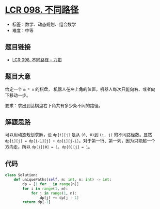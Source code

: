 # [LCR 098. 不同路径](https://leetcode.cn/problems/2AoeFn/)

- 标签：数学、动态规划、组合数学
- 难度：中等

## 题目链接

- [LCR 098. 不同路径 - 力扣](https://leetcode.cn/problems/2AoeFn/)

## 题目大意

给定一个 `m * n` 的棋盘， 机器人在左上角的位置，机器人每次只能向右、或者向下移动一步。

要求：求出到达棋盘右下角共有多少条不同的路径。

## 解题思路

可以用动态规划求解，设 `dp[i][j]` 是从 `(0, 0)`到 `(i, j)` 的不同路径数。显然 `dp[i][j] = dp[i-1][j] + dp[i][j-1]`。对于第一行、第一列，因为只能超一个方向走，所以 `dp[i][0] = 1`，`dp[0][j] = 1`。

## 代码

```python
class Solution:
    def uniquePaths(self, m: int, n: int) -> int:
        dp = [1 for _ in range(n)]
        for i in range(1, m):
            for j in range(1, n):
                dp[j] += dp[j - 1]
        return dp[-1]
```

